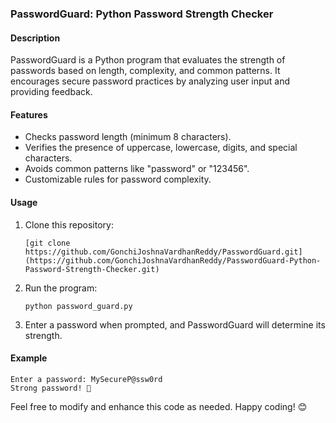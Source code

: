 ### PasswordGuard: Python Password Strength Checker

#### Description
PasswordGuard is a Python program that evaluates the strength of passwords based on length, complexity, and common patterns. It encourages secure password practices by analyzing user input and providing feedback.

#### Features
- Checks password length (minimum 8 characters).
- Verifies the presence of uppercase, lowercase, digits, and special characters.
- Avoids common patterns like "password" or "123456".
- Customizable rules for password complexity.

#### Usage
1. Clone this repository:
   ```
   [git clone https://github.com/GonchiJoshnaVardhanReddy/PasswordGuard.git](https://github.com/GonchiJoshnaVardhanReddy/PasswordGuard-Python-Password-Strength-Checker.git)
   ```

2. Run the program:
   ```
   python password_guard.py
   ```

3. Enter a password when prompted, and PasswordGuard will determine its strength.

#### Example
```
Enter a password: MySecureP@ssw0rd
Strong password! 🚀
```

Feel free to modify and enhance this code as needed. Happy coding! 😊
